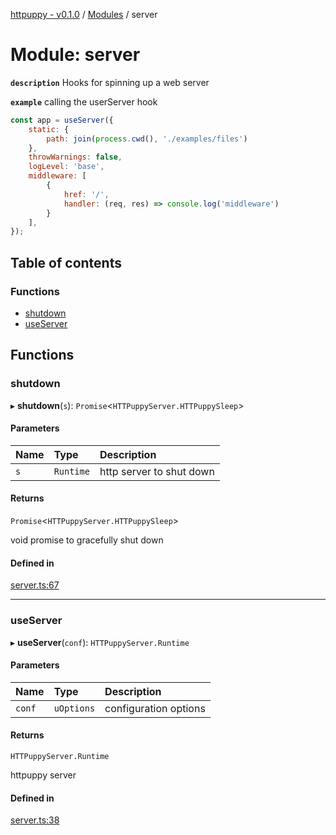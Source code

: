 [httpuppy - v0.1.0](../README.md) / [Modules](../modules.md) / server

# Module: server

**`description`** Hooks for spinning up a web server

**`example`** calling the userServer hook
```javascript
const app = useServer({
	static: {
		path: join(process.cwd(), './examples/files')
	},
	throwWarnings: false,
	logLevel: 'base',
	middleware: [
		{
			href: '/',
			handler: (req, res) => console.log('middleware')
		}
	],
});
```

## Table of contents

### Functions

- [shutdown](server.md#shutdown)
- [useServer](server.md#useserver)

## Functions

### shutdown

▸ **shutdown**(`s`): `Promise`<`HTTPuppyServer.HTTPuppySleep`\>

#### Parameters

| Name | Type | Description |
| :------ | :------ | :------ |
| `s` | `Runtime` | http server to shut down |

#### Returns

`Promise`<`HTTPuppyServer.HTTPuppySleep`\>

void promise to gracefully shut down

#### Defined in

[server.ts:67](https://github.com/abschill/httpuppy/blob/3c91a72/src/server.ts#L67)

___

### useServer

▸ **useServer**(`conf`): `HTTPuppyServer.Runtime`

#### Parameters

| Name | Type | Description |
| :------ | :------ | :------ |
| `conf` | `uOptions` | configuration options |

#### Returns

`HTTPuppyServer.Runtime`

httpuppy server

#### Defined in

[server.ts:38](https://github.com/abschill/httpuppy/blob/3c91a72/src/server.ts#L38)
